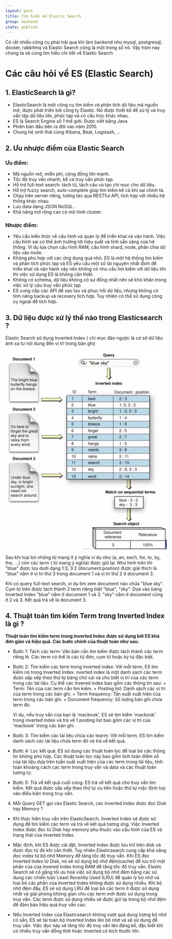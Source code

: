 ```yaml
---
layout: post
title: Tìm hiểu về Elastic Search
group: backend
state: publish
---
```


Có rất nhiều công cụ phải trải qua khi làm backend như mysql, postgresql, docker, rabbitmq và Elastic Search cũng là một trong số nó. Vậy hôm nay chúng ta sẽ cùng tìm hiểu chi tiết về Elastic Search

# Các câu hỏi về ES (Elastic Search)

## 1. ElasticSearch là gì?

-   ElasticSearch là một công cụ tìm kiếm và phân tích dũ liệu mã nguồn mở, được phát triển bởi công ty Elastic. Nó được thiết kế để xử lý và truy vấn tập dữ liệu lớn, phức tạp và có cấu trúc khác nhau.
-   ES là Search Engine số 1 thế giới. Được viết bằng Java.
-   Phiên bản đầu tiên ra đời vào năm 2010.
-   Chung hệ sinh thái cùng Kibana, Beat, Logstash, ...

## 2. Ưu nhược điểm của Elastic Search

### Ưu điểm:

-   Mã nguồn mở, miễn phí, cộng đồng lớn mạnh.
-   Tốc độ truy vấn nhanh, kể cả truy vấn phức tạp.
-   Hỗ trợ full-text search: tách từ, tách câu và tạo chỉ mục cho dữ liệu.
-   Hỗ trợ fuzzy search, auto-complete giúp tìm kiếm kể cả khi sai chính tả.
-   Chạy trên server riêng, tương tác qua RESTful API, tích hợp với nhiều hệ thống khác nhau.
-   Lưu data dạng JSON NoSQL.
-   Khả năng mở rộng cao có mô hình cluster.

### Nhược điểm:

-   Yêu cầu kiến thức về cấu hình và quản lý để triển khai và vận hành. Việc cấu hình sai có thể ảnh hưởng tới hiệu suất và tính sẵn sàng của hệ thống. Ví dụ lựa chọn cấu hình RAM, cấu hình shard, node, phân chia dữ liệu vào node.
-   Không phù hợp với các ứng dụng quá nhỏ. ES là một hệ thống tìm kiếm và phân tích phức tạp và ES yêu cầu một số tài nguyên nhất định để triển khai và vận hành vậy nên không có nhu cầu tìm kiếm với dữ liệu lớn thì việc sử dụng ES là không cần thiết.
-   Không có schema, dữ liệu không có sự đồng nhất nên sẽ khó khăn trong việc xử lý câu truy vấn phức tạp
-   ES cung cấp các API để sao lưu và phục hồi dữ liệu, nhưng không có tính năng backup và recovery tích hợp. Tuy nhiên có thể sử dụng công cụ ngoài để tích hợp.

## 3. Dữ liệu được xử lý thế nào trong Elasticsearch ?

Elastic Search sử dụng Inverted Index ( chỉ mục đảo ngược là cơ sở dữ liệu ánh xạ tư nội dung đến vị trí trong bản ghi)

<p align="center">
  <img src="/images/backend/ElasticSeach/index.webp" />
</p>

Sau khi loại bỏ những từ mang ít ý nghĩa ví dụ như (a, an, each, for, to, by, the, ...) còn các term ( từ mang ý nghĩa) được giữ lại. Như hình trên thì "blue" được lưu dưới dạng 1:3, 3:2 (document:postion) được giải thích là "blue" nằm ở vị trí thứ 3 trong document 1 và vị trí thứ 2 ở document 3.

Khi có query full-text search, ví dụ tìm xem document nào chứa "blue sky". Cụm từ trên được tách thành 2 term riêng biệt "blue", "sky". Dựa vào bảng Inverted Index "blue" nằm ở document 1 và 3. "sky" nằm ở document cũng ở 2 và 3. Kết quả trả về là document 3.

## 4. Thuật toán tìm kiếm Term trong Inverted Index là gì ?

**Thuật toán tìm kiếm term trong inverted Index được sử dụng bởi ES khá đơn giản và hiệu quả. Các bước chính của thuật toán như sau:**

-   Bước 1: Tách các term: Văn bản cần tìm kiếm được tách thành các term riêng lẻ. Các term có thể là các từ đơn, cụm từ hoặc ký tự đặc biệt.

-   Bước 2: Tìm kiếm các term trong inverted index: Với mỗi term, ES tìm kiếm nó trong Inverted Index. nverted index là một danh sách các term được sắp xếp theo thứ tự bảng chữ cái và cho biết vị trí của các term trong các tài liệu. Cụ thể các invered index bao gồm các thông tin sau: + Term: Tên của các term cần tìm kiếm. + Posting list: Danh sách các vị trí của term trong các bản ghi. + Term frequency: Tần xuất xuất hiện của term trong các bản ghi. + Document frequency: Số lượng bản ghi chứa term đó.

    Ví dụ, nếu truy vấn của bạn là 'macbook', ES sẽ tìm kiếm 'macbook' trong inverted index và trả về 1 posting list bao gồm các vị trí của 'macbook' trong các bản ghi.

-   Bước 3: Tìm kiếm các tài liệu chứa các tearm: Với mỗi term, ES tìm kiếm danh sách các tài liệu chứa term đó và trả về kết quả.

-   Bước 4: Lọc kết quả: ES sử dụng các thuật toán lọc để loại bỏ các thông tin không phù hợp. Các thuật toán lọc này bao gồm tính toán điểm số của tài liệu dựa trên tuần suất xuất hiện của các term trong tài liệu, tính toán khoảng cách các term trong truy vấn và data và các thuật toán tương tự.

-   Bước 5: Trả về kết quả cuối cùng: ES trả về kết quả cho truy vấn tìm kiếm. Kết quả được sắp xếp theo thứ tự ưu tiên hoặc thứ tự mặc định tuỳ vào điều kiện trong truy vấn.

4. Mỗi Query GET gọi vào Elastic Search, các Inverted Index được đọc Disk hay Memory ?

-   Khi thực hiện truy vấn trên ElasticSearch, Inverted Index sẽ được sử dụng để tìm kiếm các term và trả về kết quả tương ứng. Việc Inverted Index được đọc từ Disk hay memory phụ thuộc vào cấu hình của ES và trạng thái của Inverted Index.

-   Mặc định, khi ES được cài đặt, Inverted Index được lưu trữ trên disk và được đọc từ đó khi cần thiết. Tuy nhiên Elasticsearch cung cấp khả năng đọc index từ bộ nhớ Memory để tăng tốc độ truy vấn. Khi ES đọc Inverted Index từ Disk, nó sẽ sử dụng bộ nhớ đệm(cache) để lưu trữ một phần của của Invered Index trong RAM để tăng tốc độ truy vấn. Elastic Search sẽ cố gắng tối ưu hoá việc sử dụng bộ nhớ đệm bằng các sử dụng các chiến lược Least Recently Used (LRU) để quản lý bộ nhớ và loại bỏ các phần của Inverted Index không được sử dụng nhiều. Khi bộ nhớ đệm đầy, ES sẽ sử dụng LRU để loại bỏ các term ít được sử dụng nhất và giải phóng không gian cho các term mới được sử dụng trong truy vấn. Các term được sử dụng nhiều sẽ được giữ lại trong bộ nhớ đệm để đảm bảo hiệu quả truy vấn cao.

-   Nếu Inverted Index của Elasticsearch không vượt quá dung lượng bộ nhớ có sẵn, ES sẽ tải toàn bộ Inverted Index lên bộ nhớ và sẽ sử dụng để truy vấn. Việc đọc này sẽ tăng tốc độ truy vấn lên đáng kể, đặc biết khi có nhiều truy vấn đồng thời hoặc Inverted có kích thước lớn.
